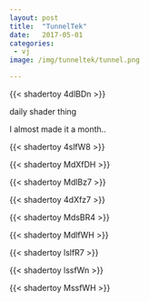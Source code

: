 ```yaml
---
layout: post
title:  "TunnelTek"
date:   2017-05-01
categories: 
 - vj
image: /img/tunneltek/tunnel.png

---
```

{{< shadertoy 4dlBDn >}}

daily shader thing
<!--more-->
 
 
I almost made it a month..

{{< shadertoy 4slfW8 >}}

{{< shadertoy MdXfDH >}}

{{< shadertoy MdlBz7 >}}

{{< shadertoy 4dXfz7 >}}

{{< shadertoy MdsBR4 >}}

{{< shadertoy MdlfWH >}}

{{< shadertoy lslfR7 >}}

{{< shadertoy lssfWn >}}

{{< shadertoy MssfWH >}}